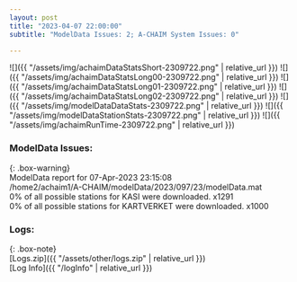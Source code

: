 ```yaml
---
layout: post
title: "2023-04-07 22:00:00"
subtitle: "ModelData Issues: 2; A-CHAIM System Issues: 0"

---
```


![]({{ "/assets/img/achaimDataStatsShort-2309722.png" | relative_url }})
![]({{ "/assets/img/achaimDataStatsLong00-2309722.png" | relative_url }})
![]({{ "/assets/img/achaimDataStatsLong01-2309722.png" | relative_url }})
![]({{ "/assets/img/achaimDataStatsLong02-2309722.png" | relative_url }})
![]({{ "/assets/img/modelDataDataStats-2309722.png" | relative_url }})
![]({{ "/assets/img/modelDataStationStats-2309722.png" | relative_url }})
![]({{ "/assets/img/achaimRunTime-2309722.png" | relative_url }})


### ModelData Issues:  
  
{: .box-warning}  
 ModelData report for 07-Apr-2023 23:15:08   
 /home2/achaim1/A-CHAIM/modelData/2023/097/23/modelData.mat   
 0% of all possible stations for KASI were downloaded. x1291   
 0% of all possible stations for KARTVERKET were downloaded. x1000   
  


### Logs:  
  
{: .box-note}  
[Logs.zip]({{ "/assets/other/logs.zip" | relative_url }})  
[Log Info]({{ "/logInfo" | relative_url }})  

